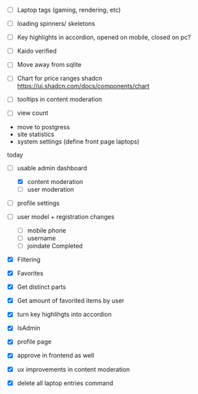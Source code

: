 - [ ] Laptop tags (gaming, rendering, etc)
- [ ] loading spinners/ skeletons
- [ ] Key highlights in accordion, opened on mobile, closed on pc?

- [ ] Kaido verified
- [ ] Move away from sqlite

- [ ] Chart for price ranges shadcn https://ui.shadcn.com/docs/components/chart

- [ ] tooltips in content moderation

- [ ] view count

- move to postgress
- site statistics
- system settings (define front page laptops)

today

- [ ] usable admin dashboard

  - [x] content moderation
  - [ ] user moderation

- [ ] profile settings

- [ ] user model + registration changes

  - [ ] mobile phone
  - [ ] username
  - [ ] joindate
        Completed

- [x] Filtering
- [x] Favorites

- [x] Get distinct parts
- [x] Get amount of favorited items by user

- [x] turn key highlihgts into accordion
- [x] IsAdmin
- [x] profile page

- [x] approve in frontend as well
- [x] ux improvements in content moderation
- [x] delete all laptop entries command
